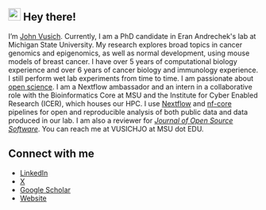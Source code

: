 ## <img src="https://media.giphy.com/media/hvRJCLFzcasrR4ia7z/giphy.gif" width="25px"> Hey there! 

I’m [John Vusich](https://johnvusich.github.io/). Currently, I am a PhD candidate in Eran Andrechek's lab at Michigan State University. My research explores broad topics in cancer genomics and epigenomics, as well as normal development, using mouse models of breast cancer. I have over 5 years of computational biology experience and over 6 years of cancer biology and immunology experience. I still perform wet lab experiments from time to time. I am passionate about [open science](./s41587-025-02635-7.pdf). I am a Nextflow ambassador and an intern in a collaborative role with the Bioinformatics Core at MSU and the Institute for Cyber Enabled Research (ICER), which houses our HPC. I use [Nextflow](https://github.com/nextflow-io/nextflow) and [nf-core](https://github.com/nf-core) pipelines for open and reproducible analysis of both public data and data produced in our lab. I am also a reviewer for [_Journal of Open Source Software_](https://joss.theoj.org/). You can reach me at VUSICHJO at MSU dot EDU.

## Connect with me
- [LinkedIn](https://www.linkedin.com/in/vusich/)
- [X](https://x.com/johnvusich)
- [Google Scholar](https://scholar.google.com/citations?user=h4FPctcAAAAJ&hl=en)
- [Website](https://johnvusich.github.io/)
